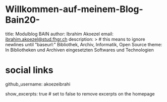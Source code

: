 # Willkommen-auf-meinem-Blog-Bain20-

title: Modulblog BAIN
author: Ibrahim Akoezel
email: ibrahim.akoezel@stud.fhgr.ch
description: > # this means to ignore newlines until "baseurl:"
  Bibliothek, Archiv, Informatik, Open Source
theme: In Bibliotheken und Archiven eingesetzten Softwares und Technologien

# social links
github_username:  akoezeibrahi

show_excerpts: true # set to false to remove excerpts on the homepage
